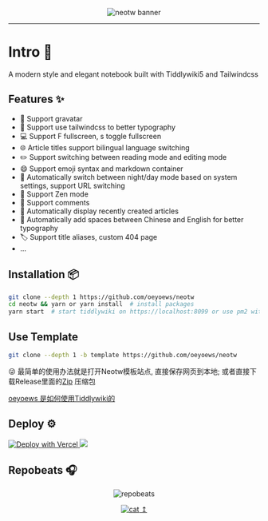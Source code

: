 <center>
<figure>

<img src="https://cdn.jsdelivr.net/gh/oeyoews/neotw@main/img/015.png" class="hidden" alt="neotw banner" title="neotw"/>

<!-- <img src="https://i.imgur.com/iP6Pxrk.png" class="hidden" alt="neotw banner" title="neotw"/> -->
<!-- <img src="https://i.imgur.com/FJNShGi.png" class="hidden" alt="neotw banner" title="neotw"/> -->
<!-- <img src="https://i.imgur.com/ei01wU7.png" class="hidden" alt="neotw banner" title="neotw"/> -->

</figure>
</center>

<hr>

# Intro :tada:

<figcaption class="text-transparent bg-clip-text bg-gradient-to-r from-teal-400 via-pink-500 to-yellow-500 line-clamp-1">
A modern style and elegant notebook built with Tiddlywiki5 and Tailwindcss
</figcaption>

<a id="#neotw-readme-top"></a>

## Features :sparkles:

- :bust_in_silhouette: Support gravatar
- :art: Support use tailwindcss to better typography
- :computer: Support F fullscreen, s toggle fullscreen
- :globe_with_meridians: Article titles support bilingual language switching
- :pencil2: Support switching between reading mode and editing mode
- :smile: Support emoji syntax and markdown container
- :crescent_moon: Automatically switch between night/day mode based on system settings, support URL switching
- :lotus_position: Support Zen mode
- :speech_balloon: Support comments
- :calendar: Automatically display recently created articles
- :memo: Automatically add spaces between Chinese and English for better typography
- :label: Support title aliases, custom 404 page
- ...

## Installation :package:

```bash
git clone --depth 1 https://github.com/oeyoews/neotw
cd neotw && yarn or yarn install  # install packages
yarn start  # start tiddlywiki on https://localhost:8099 or use pm2 with yarn pm2:start
```

## Use Template

```bash
git clone --depth 1 -b template https://github.com/oeyoews/neotw
```

😜 最简单的使用办法就是打开Neotw模板站点, 直接保存网页到本地;
或者直接下载Release里面的[Zip](https://github.com/oeyoews/neotw/releases) 压缩包

[oeyoews 是如何使用Tiddlywiki的](https://neotw.oeyoewl.top/#how-to-use-tiddlywiki%40oeyoews)

## Deploy :gear:

<!-- https://vercel.com/docs/deploy-button -->
<a target="_blank" href="https://vercel.com/new/clone?repository-url=https%3A%2F%2Fgithub.com%2Foeyoews%2Fneotw">
<img src="https://vercel.com/button" alt="Deploy with Vercel" />
</a>
<!-- https://docs.netlify.com/site-deploys/create-deploys/ -->
<a target="_blank" href="https://app.netlify.com/start/deploy?repository=https://github.com/oeyoews/neotw">
<img src="https://www.netlify.com/img/deploy/button.svg">
</a>

<!-- ## Online Preview :eyes:

<a href="https://neotw.oeyoewl.top" target="_blank">
<img src="https://img.shields.io/badge/Main-1374EF?style=for-the-badge&logo=">
</a>

<a href="https://oeyoews.github.io/neotw" target="_blank">
<img src="https://img.shields.io/badge/Github Page-1374EF?style=for-the-badge&logo=github">
</a>

<a href="https://neotw.netlify.app" target="_blank">
<img src="https://img.shields.io/badge/Netlify-1374EF?style=for-the-badge&logo=netlify">
</a>

<a href="https://neotw.vercel.app" target="_blank">
<img src="https://img.shields.io/badge/Vercel-1374EF?style=for-the-badge&logo=vercel">
</a>

<a href="https://neotw.tiddlyhost.com" target="_blank">
<img src="https://img.shields.io/badge/Tiddlyhost-1374EF?style=for-the-badge&logo=">
</a> -->

## Repobeats :headphones:

<center>

![repobeats](https://repobeats.axiom.co/api/embed/3afafedb553e9729995586198853fa9a3c473e90.svg 'Repobeats analytics image')

</center>

<center>
  <a href="##neotw-readme-top">

![cat](https://cdn.jsdelivr.net/gh/oeyoews/neotw@main/img/cat.svg 'cat') ↥︎

  </a>
  <!-- <br> -->
  <!-- <small>This readme file was automatically generated by Neotw.</small> -->
</center>
